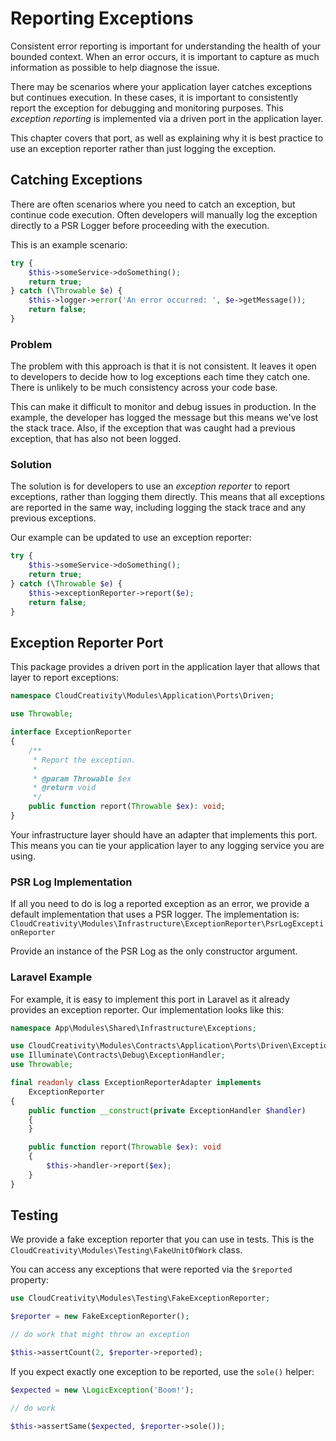 # Reporting Exceptions

Consistent error reporting is important for understanding the health of your bounded context. When an error occurs, it
is important to capture as much information as possible to help diagnose the issue.

There may be scenarios where your application layer catches exceptions but continues execution. In these cases, it is
important to consistently report the exception for debugging and monitoring purposes. This _exception reporting_ is
implemented via a driven port in the application layer.

This chapter covers that port, as well as explaining why it is best practice to use an exception reporter rather than
just logging the exception.

## Catching Exceptions

There are often scenarios where you need to catch an exception, but continue code execution. Often developers will
manually log the exception directly to a PSR Logger before proceeding with the execution.

This is an example scenario:

```php
try {
    $this->someService->doSomething();
    return true;
} catch (\Throwable $e) {
    $this->logger->error('An error occurred: ', $e->getMessage());
    return false;
}
```

### Problem

The problem with this approach is that it is not consistent. It leaves it open to developers to decide how to log
exceptions each time they catch one. There is unlikely to be much consistency across your code base.

This can make it difficult to monitor and debug issues in production. In the example, the developer has logged the
message but this means we've lost the stack trace. Also, if the exception that was caught had a previous exception, that
has also not been logged.

### Solution

The solution is for developers to use an _exception reporter_ to report exceptions, rather than logging them directly.
This means that all exceptions are reported in the same way, including logging the stack trace and any previous
exceptions.

Our example can be updated to use an exception reporter:

```php
try {
    $this->someService->doSomething();
    return true;
} catch (\Throwable $e) {
    $this->exceptionReporter->report($e);
    return false;
}
```

## Exception Reporter Port

This package provides a driven port in the application layer that allows that layer to report exceptions:

```php
namespace CloudCreativity\Modules\Application\Ports\Driven;

use Throwable;

interface ExceptionReporter
{
    /**
     * Report the exception.
     *
     * @param Throwable $ex
     * @return void
     */
    public function report(Throwable $ex): void;
}
```

Your infrastructure layer should have an adapter that implements this port. This means you can tie your application
layer to any logging service you are using.

### PSR Log Implementation

If all you need to do is log a reported exception as an error, we provide a default implementation that uses a PSR
logger. The implementation is: `CloudCreativity\Modules\Infrastructure\ExceptionReporter\PsrLogExceptionReporter`

Provide an instance of the PSR Log as the only constructor argument.

### Laravel Example

For example, it is easy to implement this port in Laravel as it already provides an exception reporter. Our
implementation looks like this:

```php
namespace App\Modules\Shared\Infrastructure\Exceptions;

use CloudCreativity\Modules\Contracts\Application\Ports\Driven\ExceptionReporter;
use Illuminate\Contracts\Debug\ExceptionHandler;
use Throwable;

final readonly class ExceptionReporterAdapter implements 
    ExceptionReporter
{
    public function __construct(private ExceptionHandler $handler)
    {
    }

    public function report(Throwable $ex): void
    {
        $this->handler->report($ex);
    }
}
```

## Testing

We provide a fake exception reporter that you can use in tests. This is the
`CloudCreativity\Modules\Testing\FakeUnitOfWork` class.

You can access any exceptions that were reported via the `$reported` property:

```php
use CloudCreativity\Modules\Testing\FakeExceptionReporter;

$reporter = new FakeExceptionReporter();

// do work that might throw an exception

$this->assertCount(2, $reporter->reported);
```

If you expect exactly one exception to be reported, use the `sole()` helper:

```php
$expected = new \LogicException('Boom!');

// do work

$this->assertSame($expected, $reporter->sole());
```